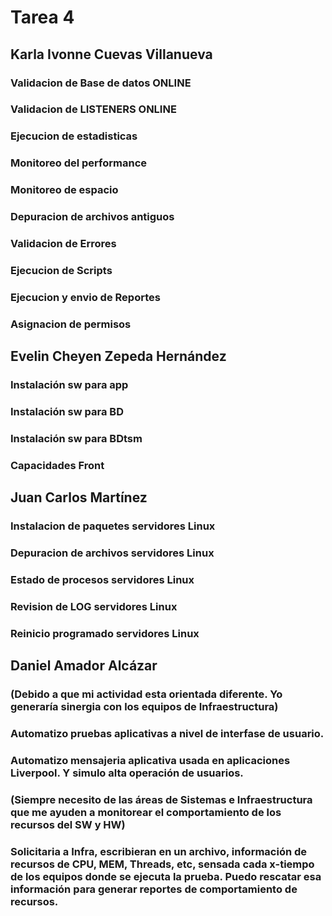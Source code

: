 # Tarea 4 

## Karla Ivonne Cuevas Villanueva

### Validacion de Base de datos ONLINE
### Validacion de LISTENERS ONLINE
### Ejecucion de estadisticas 
### Monitoreo del performance 
### Monitoreo de espacio
### Depuracion de archivos antiguos 
### Validacion de Errores 
### Ejecucion de Scripts 
### Ejecucion y envio de Reportes 
### Asignacion de permisos  



## Evelin Cheyen Zepeda Hernández

### Instalación sw para app
### Instalación sw para BD
### Instalación sw para BDtsm
### Capacidades Front
###

## Juan Carlos Martínez

### Instalacion de paquetes servidores Linux
### Depuracion de archivos servidores Linux
### Estado de procesos servidores Linux
### Revision de LOG servidores Linux
### Reinicio programado servidores Linux

## Daniel Amador Alcázar
### (Debido a que mi actividad esta orientada diferente. Yo generaría sinergia con los equipos de Infraestructura)
### Automatizo pruebas aplicativas a nivel de interfase de usuario.
### Automatizo mensajeria aplicativa usada en aplicaciones Liverpool. Y simulo alta operación de usuarios.
### (Siempre necesito de las áreas de Sistemas e Infraestructura que me ayuden a monitorear el comportamiento de los recursos del SW y HW)
### Solicitaria a Infra, escribieran en un archivo, información de recursos de CPU, MEM, Threads, etc, sensada cada x-tiempo de los equipos donde se ejecuta la prueba. Puedo rescatar esa información para generar reportes de comportamiento de recursos.


